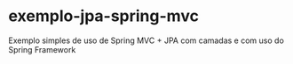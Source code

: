 exemplo-jpa-spring-mvc
======================

Exemplo simples de uso de Spring MVC + JPA com camadas e com uso do Spring Framework
